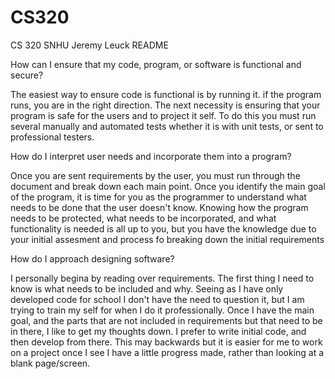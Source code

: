 # CS320
CS 320 SNHU 
Jeremy Leuck
README

How can I ensure that my code, program, or software is functional and secure?

The easiest way to ensure code is functional is by running it. if the program runs, you are in the right direction. The next necessity is ensuring that your program
is safe for the users and to project it self. To do this you must run several manually and automated tests whether it is with unit tests, or sent to professional
testers.

How do I interpret user needs and incorporate them into a program?

Once you are sent requirements by the user, you must run through the document and break down each main point. Once you identify the main goal of the program, it is
time for you as the programmer to understand what needs to be done that the user doesn't know. Knowing how the program needs to be protected, what needs to be 
incorporated, and what functionality is needed is all up to you, but you have the knowledge due to your initial assesment and process fo breaking down the initial 
requirements

How do I approach designing software?

I personally begina by reading over requirements. The first thing I need to know is what needs to be included and why. Seeing as I have only developed code for
school I don't have the need to question it, but I am trying to train my self for when I do it professionally. Once I have the main goal, and the parts that are
not included in requirements but that need to be in there, I like to get my thoughts down. I prefer to write initial code, and then develop from there. This may 
backwards but it is easier for me to work on a project once I see I have a little progress made, rather than looking at a blank page/screen.

